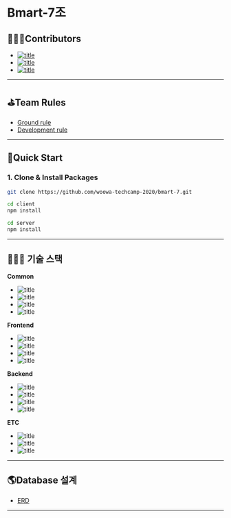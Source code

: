 # Bmart-7조

## 👨‍👨‍👧Contributors

- [![title](https://img.shields.io/badge/DEVLOPER-최범수-blue)](https://github.com/choibumsu)
- [![title](https://img.shields.io/badge/DEVLOPER-박지환-blue)](https://github.com/parkjihwanjay)
- [![title](https://img.shields.io/badge/DEVLOPER-김영지-blue)](https://github.com/blair-0404)

---

## ⛳️Team Rules

- [Ground rule](https://github.com/woowa-techcamp-2020/bmart-7/wiki/%E2%9C%85Ground-rule)
- [Development rule](https://github.com/woowa-techcamp-2020/bmart-7/wiki/%E2%9C%85development-rule)

---

## 🧞Quick Start

### 1. Clone & Install Packages

```bash
git clone https://github.com/woowa-techcamp-2020/bmart-7.git

cd client
npm install

cd server
npm install
```

---

## 👨🏻‍💻 기술 스택

**Common**

- ![title](https://img.shields.io/badge/-TypeScript-007ACC?&logo=TypeScript&logoColor=white)
- ![title](https://img.shields.io/badge/-NPM-CB3837?&logo=NPM&logoColor=white)
- ![title](https://img.shields.io/badge/-ESLint-4B32C3?&logo=ESLint&logoColor=white)
- ![title](https://img.shields.io/badge/-Prettier-F7B93E?&logo=Prettier&logoColor=white)

**Frontend**

- ![title](https://img.shields.io/badge/-React-61DAFB?&logo=react&logoColor=white)
- ![title](https://img.shields.io/badge/-SCSS-CC6699?&logo=Sass&logoColor=white)
- ![title](https://img.shields.io/badge/-Webpack-7ac5f1?&logo=Webpack&logoColor=white)
- ![title](https://img.shields.io/badge/-Babel-eece4f?&logo=Babel&logoColor=white)

**Backend**

- ![title](https://img.shields.io/badge/-Node.js-339933?&logo=Node.js&logoColor=white)
- ![title](https://img.shields.io/badge/-Express-191919?&logo=Node.js&logoColor=white)
- ![title](https://img.shields.io/badge/-GraphQL-311C87?&logo=graphql&logoColor=white)
- ![title](https://img.shields.io/badge/-MySQL-4479A1?&logo=MySQL&logoColor=white)

**ETC**

- ![title](https://img.shields.io/badge/-EC2-232F3E?&logo=Amazon-AWS&logoColor=white)
- ![title](https://img.shields.io/badge/-Github-181717?&logo=Github&logoColor=white)
- ![title](https://img.shields.io/badge/-Slack-4A154B?&logo=Slack&logoColor=white)

---

## 🌎Database 설계

- [ERD](https://github.com/woowa-techcamp-2020/bmart-7/wiki/%E2%9C%85Table-%EC%84%A4%EA%B3%84)

---
